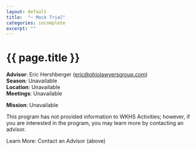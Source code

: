 ```yaml
---
layout: default
title:  "~ Mock Trial"
categories: incomplete
excerpt: ""
---
```


# {{ page.title }}

**Advisor**: Eric Hershberger (<eric@ohiolawyersgroup.com>)
<br/>**Season**: Unavailable
<br/>**Location**: Unavailable
<br/>**Meetings**: Unavailable

**Mission**: Unavailable

This program has not provided information to WKHS Activities; however, if you are interested in the program, you may learn more by contacting an advisor.

Learn More: Contact an Advisor (above)
